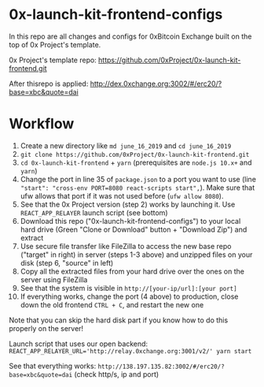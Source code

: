 # 0x-launch-kit-frontend-configs
In this repo are all changes and configs for 0xBitcoin Exchange built on the top of 0x Project's template.

0x Project's template repo: https://github.com/0xProject/0x-launch-kit-frontend.git

After thisrepo is applied: http://dex.0xchange.org:3002/#/erc20/?base=xbc&quote=dai


# Workflow
1. Create a new directory like `md june_16_2019` and `cd june_16_2019`
2. `git clone https://github.com/0xProject/0x-launch-kit-frontend.git`
3. `cd 0x-launch-kit-frontend` + `yarn` (prerequisites are `node.js 10.x+` and `yarn`)
4. Change the port in line 35 of `package.json` to a port you want to use (line `"start": "cross-env PORT=8080 react-scripts start",`). Make sure that ufw allows that port if it was not used before (`ufw allow 8080`).
5. See that the 0x Project version (step 2) works by launching it. Use `REACT_APP_RELAYER` launch script (see bottom)
6. Download this repo ("0x-launch-kit-frontend-configs") to your local hard drive (Green "Clone or Download" button + "Download Zip") and extract
7. Use secure file transfer like FileZilla to access the new base repo ("target" in right) in server (steps 1-3 above) and unzipped files on your disk (step 6, "source" in left)
8. Copy all the extracted files from your hard drive over the ones on the server using FileZilla
9. See that the system is visible in `http://[your-ip/url]:[your port]`
10. If everything works, change the port (4 above) to production, close down the old frontend `CTRL + C`, and restart the new one

Note that you can skip the hard disk part if you know how to do this properly on the server!

Launch script that uses our open backend:
`REACT_APP_RELAYER_URL='http://relay.0xchange.org:3001/v2/' yarn start`

See that everything works:
`http://138.197.135.82:3002/#/erc20/?base=xbc&quote=dai` (check http/s, ip and port)


